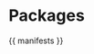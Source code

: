 <script setup>
import Search from "../.vitepress/components/Search.vue";
</script>

# Packages

<Search />

{{ manifests }}

